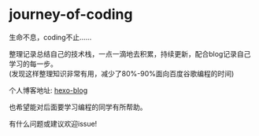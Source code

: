 # journey-of-coding

生命不息，coding不止......  

整理记录总结自己的技术栈，一点一滴地去积累，持续更新，配合blog记录自己学习的每一步。  
(发现这样整理知识非常有用，减少了80%-90%面向百度谷歌编程的时间)

个人博客地址: [hexo-blog](https://libinghope.github.io/libinghope/ "blog")  
  
也希望能对后面要学习编程的同学有所帮助。  

有什么问题或建议欢迎issue!
  